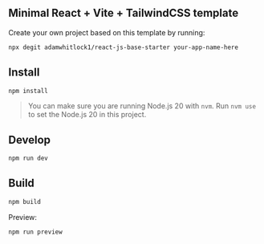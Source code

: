 ## Minimal React + Vite + TailwindCSS template

Create your own project based on this template by running:

```bash
npx degit adamwhitlock1/react-js-base-starter your-app-name-here
```

## Install

```bash
npm install
```

> You can make sure you are running Node.js 20 with `nvm`. Run `nvm use` to set the Node.js 20 in this project.

## Develop

```bash
npm run dev
```

## Build

```bash
npm build
```

Preview:

```bash
npm run preview
```
